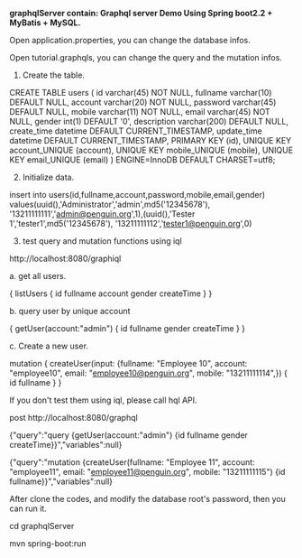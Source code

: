 **graphqlServer contain: Graphql server Demo Using Spring boot2.2 + MyBatis + MySQL.**

Open application.properties, you can change the database infos.

Open tutorial.graphqls, you can change the query and the mutation infos.

1. Create the table.

CREATE TABLE users (
  id varchar(45) NOT NULL,
  fullname varchar(10) DEFAULT NULL,
  account varchar(20) NOT NULL,
  password varchar(45) DEFAULT NULL,
  mobile varchar(11) NOT NULL,
  email varchar(45) NOT NULL,
  gender int(1) DEFAULT '0',
  description varchar(200) DEFAULT NULL,
  create_time datetime DEFAULT CURRENT_TIMESTAMP,
  update_time datetime DEFAULT CURRENT_TIMESTAMP,
  PRIMARY KEY (id),
  UNIQUE KEY account_UNIQUE (account),
  UNIQUE KEY mobile_UNIQUE (mobile),
  UNIQUE KEY email_UNIQUE (email)
) ENGINE=InnoDB DEFAULT CHARSET=utf8;


2. Initialize data.

insert into users(id,fullname,account,password,mobile,email,gender) values(uuid(),'Administrator','admin',md5('12345678'), '13211111111','admin@penguin.org',1),(uuid(),'Tester 1','tester1',md5('12345678'), '13211111112','tester1@penguin.org',0)

3. test query and mutation functions using iql

http://localhost:8080/graphiql

a. get all users.

{
  listUsers {
    id
    fullname
    account
    gender
    createTime
  }
}

b. query user by unique account

{
  getUser(account:"admin") {
    id
    fullname
    gender
    createTime
  }
}

c. Create a new user.

mutation {
  createUser(input: {fullname: "Employee 10", account: "employee10", email: "employee10@penguin.org", mobile: "13211111114",}) {
    id
    fullname
  }
}

If you don't test them using iql, please call hql API.

post http://localhost:8080/graphql

{"query":"query {getUser(account:\"admin\") {id fullname gender createTime}}","variables":null}

{"query":"mutation {createUser(fullname: \"Employee 11\", account: \"employee11\", email: \"employee11@penguin.org\", mobile: \"13211111115\") {id fullname}}","variables":null}

After clone the codes, and modify the database root's password, then you can run it. 

cd graphqlServer

mvn spring-boot:run

